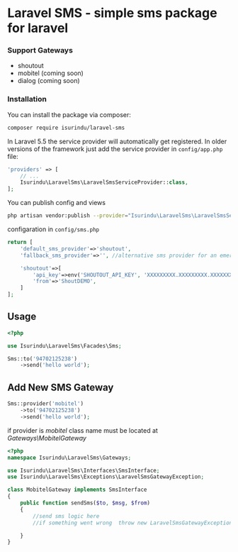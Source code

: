 # Laravel SMS - simple sms package for laravel

### Support Gateways

- shoutout
- mobitel (coming soon)
- dialog (coming soon)

### Installation

You can install the package via composer:

```bash
composer require isurindu/laravel-sms
```

In Laravel 5.5 the service provider will automatically get registered. In older versions of the framework just add the service provider in `config/app.php` file:

```php
'providers' => [
    // ...
    Isurindu\LaravelSms\LaravelSmsServiceProvider::class,
];
```

You can publish config and views

```bash
php artisan vendor:publish --provider="Isurindu\LaravelSms\LaravelSmsServiceProvider::class"
```

configaration in `config/sms.php`

```php
return [
    'default_sms_provider'=>'shoutout',
    'fallback_sms_provider'=>'', //alternative sms provider for an emergency fallback

    'shoutout'=>[
        'api_key'=>env('SHOUTOUT_API_KEY', 'XXXXXXXXX.XXXXXXXXX.XXXXXXXXX'),
        'from'=>'ShoutDEMO',
    ]
];
```

## Usage

```php
<?php

use Isurindu\LaravelSms\Facades\Sms;

Sms::to('94702125238')
    ->send('hello world');
```

## Add New SMS Gateway

```php
Sms::provider('mobitel')
    ->to('94702125238')
    ->send('hello world');
```

if provider is _mobitel_ class name must be located at _Gateways\MobitelGateway_

```php
<?php
namespace Isurindu\LaravelSms\Gateways;

use Isurindu\LaravelSms\Interfaces\SmsInterface;
use Isurindu\LaravelSms\Exceptions\LaravelSmsGatewayException;

class MobitelGateway implements SmsInterface
{
    public function sendSms($to, $msg, $from)
    {
        //send sms logic here
        //if something went wrong  throw new LaravelSmsGatewayException('something went wrong');

    }
}
```
